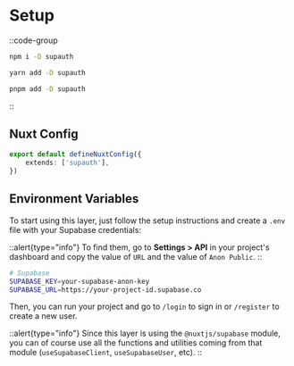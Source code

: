 # Setup

::code-group
```bash [NPM]
npm i -D supauth
```
```bash [Yarn]
yarn add -D supauth
```
```bash [PNPM]
pnpm add -D supauth
```
::

## Nuxt Config

```ts [nuxt.config.ts]
export default defineNuxtConfig({
	extends: ['supauth'],
})
```

## Environment Variables

To start using this layer, just follow the setup instructions and create a `.env` file with your Supabase credentials:

::alert{type="info"}
To find them, go to **Settings > API** in your project's dashboard and copy the value of `URL` and the value of `Anon Public`.
::

```bash [.env]
# Supabase
SUPABASE_KEY=your-supabase-anon-key
SUPABASE_URL=https://your-project-id.supabase.co
```

Then, you can run your project and go to `/login` to sign in or `/register` to create a new user.

::alert{type="info"}
Since this layer is using the `@nuxtjs/supabase` module, you can of course use all the functions and utilities coming from that module (`useSupabaseClient`, `useSupabaseUser`, etc).
::

